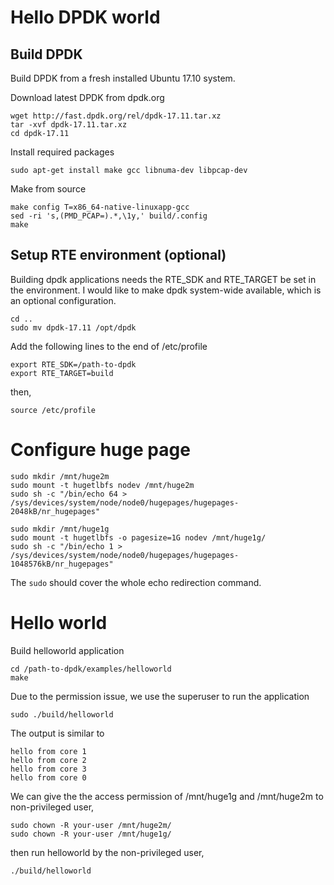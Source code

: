 # Hello DPDK world
## Build DPDK
Build DPDK from a fresh installed Ubuntu 17.10 system.

Download latest DPDK from dpdk.org

    wget http://fast.dpdk.org/rel/dpdk-17.11.tar.xz
    tar -xvf dpdk-17.11.tar.xz
    cd dpdk-17.11
Install required packages

    sudo apt-get install make gcc libnuma-dev libpcap-dev
Make from source

    make config T=x86_64-native-linuxapp-gcc
    sed -ri 's,(PMD_PCAP=).*,\1y,' build/.config
    make
## Setup RTE environment (optional)
Building dpdk applications needs the RTE_SDK and RTE_TARGET be set in the environment.
I would like to make dpdk system-wide available, which is an optional configuration.

    cd ..
    sudo mv dpdk-17.11 /opt/dpdk
Add the following lines to the end of /etc/profile

    export RTE_SDK=/path-to-dpdk
    export RTE_TARGET=build
then,

    source /etc/profile

# Configure huge page
    sudo mkdir /mnt/huge2m
    sudo mount -t hugetlbfs nodev /mnt/huge2m
    sudo sh -c "/bin/echo 64 > /sys/devices/system/node/node0/hugepages/hugepages-2048kB/nr_hugepages"                                                                              

    sudo mkdir /mnt/huge1g
    sudo mount -t hugetlbfs -o pagesize=1G nodev /mnt/huge1g/
    sudo sh -c "/bin/echo 1 > /sys/devices/system/node/node0/hugepages/hugepages-1048576kB/nr_hugepages"

The `sudo` should cover the whole echo redirection command.

# Hello world
Build helloworld application

    cd /path-to-dpdk/examples/helloworld
    make
Due to the permission issue, we use the superuser to run the application

    sudo ./build/helloworld
The output is similar to

    hello from core 1
    hello from core 2
    hello from core 3
    hello from core 0
We can give the the access permission of /mnt/huge1g and /mnt/huge2m to non-privileged user,

    sudo chown -R your-user /mnt/huge2m/
    sudo chown -R your-user /mnt/huge1g/
then run helloworld by the non-privileged user,

    ./build/helloworld
